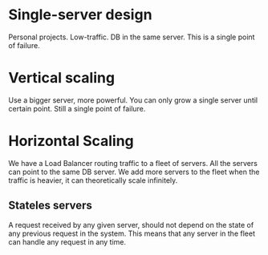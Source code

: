 # Single-server design
Personal projects. Low-traffic. DB in the same server.
This is a single point of failure.

# Vertical scaling
Use a bigger server, more powerful. You can only grow a single server until certain point. Still a single point of failure.

# Horizontal Scaling

We have a Load Balancer routing traffic to a fleet of servers. All the servers can point to the same DB server. We add more servers to the fleet when the traffic is heavier, it can theoretically scale infinitely.

## Stateles servers

A request received by any given server, should not depend on the state of any previous request in the system. This means that any server in the fleet can handle any request in any time.


